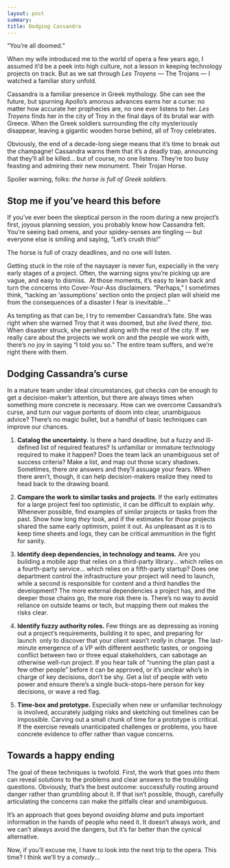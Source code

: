 ```yaml
---
layout: post
summary: 
title: Dodging Cassandra
---
```


“You’re all doomed.”

When my wife introduced me to the world of opera a few years ago, I assumed it’d be a peek into high culture, not a lesson in keeping technology projects on track. But as we sat through _Les Troyens_ — The Trojans — I watched a familiar story unfold.

Cassandra is a familiar presence in Greek mythology. She can see the future, but spurning Apollo’s amorous advances earns her a curse: no matter how accurate her prophecies are, no one ever listens to her. _Les Troyens_ finds her in the city of Troy in the final days of its brutal war with Greece. When the Greek soldiers surrounding the city mysteriously disappear, leaving a gigantic wooden horse behind, all of Troy celebrates.

Obviously, the end of a decade-long siege means that it’s time to break out the champagne! Cassandra warns them that it’s a deadly trap, announcing that they’ll all be killed... but of course, no one listens. They’re too busy feasting and admiring their new monument. Their Trojan Horse.

Spoiler warning, folks: _the horse is full of Greek soldiers._

## Stop me if you’ve heard this before

If you’ve ever been the skeptical person in the room during a new project’s first, joyous planning session, you probably know how Cassandra felt. You’re seeing bad omens, and your spidey-senses are tingling — but everyone else is smiling and saying, “Let’s crush this!”

The horse is full of crazy deadlines, and no one will listen.

Getting stuck in the role of the naysayer is never fun, especially in the very early stages of a project. Often, the warning signs you’re picking up are vague, and easy to dismiss.  At those moments, it’s easy to lean back and turn the concerns into Cover-Your-Ass disclaimers. “Perhaps,” I sometimes think, “tacking an ‘assumptions’ section onto the project plan will shield me from the consequences of a disaster I fear is inevitable...”

As tempting as that can be, I try to remember Cassandra’s fate. She was right when she warned Troy that it was doomed, but _she lived there, too._ When disaster struck, she perished along with the rest of the city. If we really care about the projects we work on and the people we work with, there’s no joy in saying “I told you so.” The entire team suffers, and we’re right there with them.

## Dodging Cassandra’s curse

In a mature team under ideal circumstances, gut checks _can_ be enough to get a decision-maker’s attention, but there are always times when something more concrete is necessary. How can we overcome Cassandra’s curse, and turn our vague portents of doom into clear, unambiguous advice? There’s no magic bullet, but a handful of basic techniques can improve our chances.

1.  **Catalog the uncertainty.** Is there a hard deadline, but a fuzzy and ill-defined list of required features? Is unfamiliar or immature technology required to make it happen? Does the team lack an unambiguous set of success criteria? Make a list, and map out those scary shadows. Sometimes, there _are_ answers and they’ll assuage your fears. When there aren’t, though, it can help decision-makers realize they need to head back to the drawing board.

2.  **Compare the work to similar tasks and projects**. If the early estimates for a large project feel too optimistic, it can be difficult to explain _why_. Whenever possible, find examples of similar projects or tasks from the past. Show how long _they_ took, and if the estimates for _those_ projects shared the same early optimism, point it out. As unpleasant as it is to keep time sheets and logs, they can be critical ammunition in the fight for sanity.

3.  **Identify deep dependencies, in technology and teams.** Are you building a mobile app that relies on a third-party library... which relies on a fourth-party service... which relies on a fifth-party startup? Does one department control the infrastructure your project will need to launch, while a second is responsible for content and a third handles the development? The more external dependencies a project has, and the deeper those chains go, the more risk there is. There’s no way to avoid reliance on outside teams or tech, but mapping them out makes the risks clear.

4.  **Identify fuzzy authority roles.** Few things are as depressing as ironing out a project’s requirements, building it to spec, and preparing for launch  only to discover that your client wasn’t _really_ in charge. The last-minute emergence of a VP with different aesthetic tastes, or ongoing conflict between two or three equal stakeholders, can sabotage an otherwise well-run project. If you hear talk of “running the plan past a few other people” before it can be approved, or it’s unclear who’s in charge of key decisions, don’t be shy. Get a list of people with veto power and ensure there’s a single buck-stops-here person for key decisions, or wave a red flag. 

5.  **Time-box and prototype.** Especially when new or unfamiliar technology is involved, accurately judging risks and sketching out timelines can be impossible. Carving out a small chunk of time for a prototype is critical. If the exercise reveals unanticipated challenges or problems, you have concrete evidence to offer rather than vague concerns.

## Towards a happy ending

The goal of these techniques is twofold. First, the work that goes into them can reveal _solutions_ to the problems and clear answers to the troubling questions. Obviously, that’s the best outcome: successfully routing around danger rather than grumbling about it. If that isn’t possible, though, carefully articulating the concerns can make the pitfalls clear and unambiguous.

It’s an approach that goes beyond _avoiding blame_ and puts important information in the hands of people who need it. It doesn’t always work, and we can’t always avoid the dangers, but it’s far better than the cynical alternative. 

Now, if you’ll excuse me, I have to look into the next trip to the opera. This time? I think we’ll try a _comedy_...